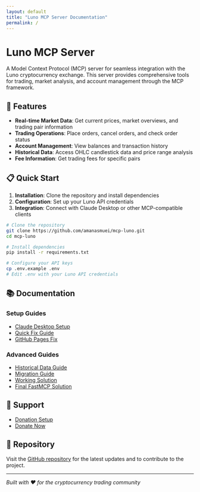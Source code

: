 ```yaml
---
layout: default
title: "Luno MCP Server Documentation"
permalink: /
---
```


# Luno MCP Server

A Model Context Protocol (MCP) server for seamless integration with the Luno cryptocurrency exchange. This server provides comprehensive tools for trading, market analysis, and account management through the MCP framework.

## 🚀 Features

- **Real-time Market Data**: Get current prices, market overviews, and trading pair information
- **Trading Operations**: Place orders, cancel orders, and check order status
- **Account Management**: View balances and transaction history
- **Historical Data**: Access OHLC candlestick data and price range analysis
- **Fee Information**: Get trading fees for specific pairs

## 📋 Quick Start

1. **Installation**: Clone the repository and install dependencies
2. **Configuration**: Set up your Luno API credentials
3. **Integration**: Connect with Claude Desktop or other MCP-compatible clients

```bash
# Clone the repository
git clone https://github.com/amanasmuei/mcp-luno.git
cd mcp-luno

# Install dependencies
pip install -r requirements.txt

# Configure your API keys
cp .env.example .env
# Edit .env with your Luno API credentials
```

## 📚 Documentation

### Setup Guides
- [Claude Desktop Setup](CLAUDE_DESKTOP_SETUP)
- [Quick Fix Guide](QUICK_FIX_CLAUDE_DESKTOP)
- [GitHub Pages Fix](GITHUB_PAGES_FIX)

### Advanced Guides
- [Historical Data Guide](HISTORICAL_DATA_GUIDE)
- [Migration Guide](MIGRATION)
- [Working Solution](WORKING_SOLUTION)
- [Final FastMCP Solution](FINAL_FASTMCP_SOLUTION)

## 💝 Support

- [Donation Setup](DONATION_SETUP)
- [Donate Now](donate.html)

## 🔗 Repository

Visit the [GitHub repository](https://github.com/amanasmuei/mcp-luno) for the latest updates and to contribute to the project.

---

*Built with ❤️ for the cryptocurrency trading community*